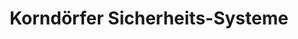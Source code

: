 ---
title: "Korndörfer Sicherheits-Systeme"
url: /fuerth/korndoerfer-sicherheits-systeme/
shop: Sicherheit
---
